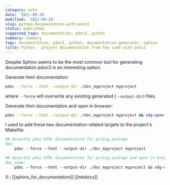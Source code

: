```yaml
---
category: note
date: '2021-09-28'
modified: '2021-09-28'
slug: python-documentation-with-pdoc3
status: published
suggested_tags: documentation, pdoc3, python
summary: summary
tags: documentation, pdoc3, python, documentation-generator, sphinx
title: Python - project documentation from the code with pdoc3
---
```


Despite Sphinx seems to be the most common tool for generating documentation pdoc3 is an interesting option.


Generate html documentation:
```sh
pdoc --force --html --output-dir ./doc_myproject myproject
```
where `--force` will overwrite any existing generated (`--output-dir`) files.


Generate html documentation and open in browser:
```sh
pdoc --force --html --output-dir ./doc_myproject myproject && xdg-open ./doc_myproject/myproject/index.html
```

I used to add these two documentation-related targets to the project's Makefile:
```makefile
## Generate pdoc HTML documentation for prolog package
doc:
	pdoc --force --html --output-dir ./doc_myproject myproject

## Generate pdoc HTML documentation for prolog package and open in browser
doc_view:
	pdoc --force --html --output-dir ./doc_myproject myproject && xdg-open ./doc_myproject/myproject/index.html
```
X:: [[sphinx_for_documentation]] [[mkdocs]]